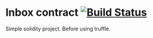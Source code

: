 # Inbox contract [![Build Status](https://travis-ci.org/luhonghai/inbox-contract.svg?branch=master)](https://travis-ci.org/luhonghai/inbox-contract) 

Simple solidity project. Before using truffle.
